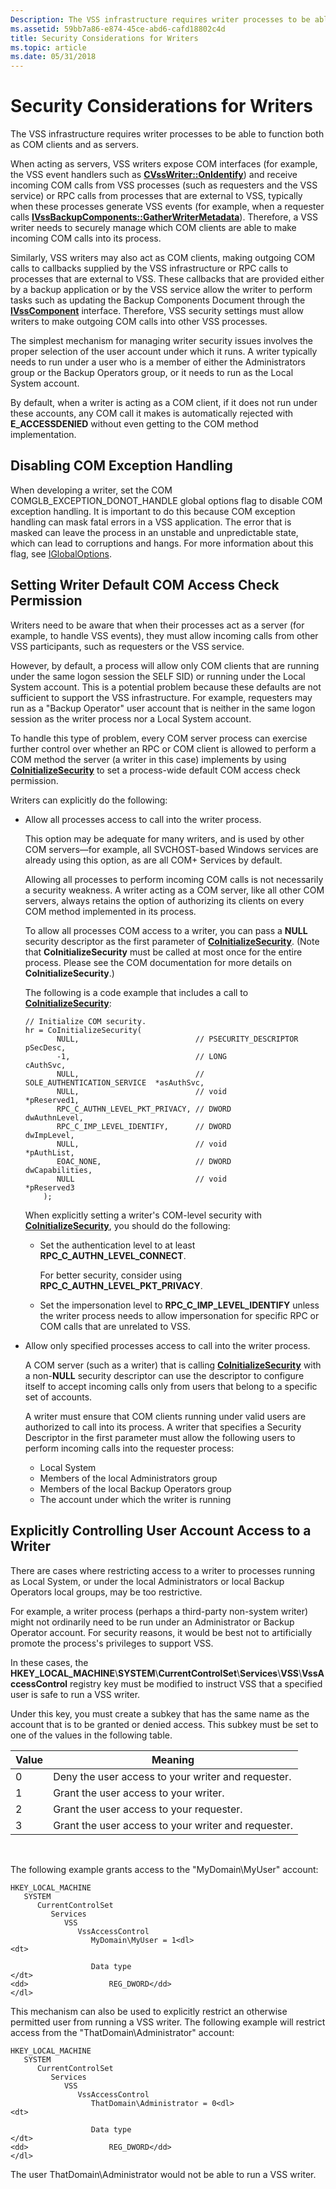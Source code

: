 ```yaml
---
Description: The VSS infrastructure requires writer processes to be able to function both as COM clients and as servers.
ms.assetid: 59bb7a86-e874-45ce-abd6-cafd18802c4d
title: Security Considerations for Writers
ms.topic: article
ms.date: 05/31/2018
---
```


# Security Considerations for Writers

The VSS infrastructure requires writer processes to be able to function both as COM clients and as servers.

When acting as servers, VSS writers expose COM interfaces (for example, the VSS event handlers such as [**CVssWriter::OnIdentify**](/windows/desktop/api/VsWriter/nf-vswriter-cvsswriter-onidentify)) and receive incoming COM calls from VSS processes (such as requesters and the VSS service) or RPC calls from processes that are external to VSS, typically when these processes generate VSS events (for example, when a requester calls [**IVssBackupComponents::GatherWriterMetadata**](/windows/desktop/api/VsBackup/nf-vsbackup-ivssbackupcomponents-gatherwritermetadata)). Therefore, a VSS writer needs to securely manage which COM clients are able to make incoming COM calls into its process.

Similarly, VSS writers may also act as COM clients, making outgoing COM calls to callbacks supplied by the VSS infrastructure or RPC calls to processes that are external to VSS. These callbacks that are provided either by a backup application or by the VSS service allow the writer to perform tasks such as updating the Backup Components Document through the [**IVssComponent**](/windows/desktop/api/VsWriter/nl-vswriter-ivsscomponent) interface. Therefore, VSS security settings must allow writers to make outgoing COM calls into other VSS processes.

The simplest mechanism for managing writer security issues involves the proper selection of the user account under which it runs. A writer typically needs to run under a user who is a member of either the Administrators group or the Backup Operators group, or it needs to run as the Local System account.

By default, when a writer is acting as a COM client, if it does not run under these accounts, any COM call it makes is automatically rejected with **E\_ACCESSDENIED** without even getting to the COM method implementation.

## Disabling COM Exception Handling

When developing a writer, set the COM COMGLB\_EXCEPTION\_DONOT\_HANDLE global options flag to disable COM exception handling. It is important to do this because COM exception handling can mask fatal errors in a VSS application. The error that is masked can leave the process in an unstable and unpredictable state, which can lead to corruptions and hangs. For more information about this flag, see [IGlobalOptions](https://go.microsoft.com/fwlink/p/?linkid=98212).

## Setting Writer Default COM Access Check Permission

Writers need to be aware that when their processes act as a server (for example, to handle VSS events), they must allow incoming calls from other VSS participants, such as requesters or the VSS service.

However, by default, a process will allow only COM clients that are running under the same logon session the SELF SID) or running under the Local System account. This is a potential problem because these defaults are not sufficient to support the VSS infrastructure. For example, requesters may run as a "Backup Operator" user account that is neither in the same logon session as the writer process nor a Local System account.

To handle this type of problem, every COM server process can exercise further control over whether an RPC or COM client is allowed to perform a COM method the server (a writer in this case) implements by using [**CoInitializeSecurity**](https://msdn.microsoft.com/library/ms693736(v=VS.85).aspx) to set a process-wide default COM access check permission.

Writers can explicitly do the following:

-   Allow all processes access to call into the writer process.

    This option may be adequate for many writers, and is used by other COM servers—for example, all SVCHOST-based Windows services are already using this option, as are all COM+ Services by default.

    Allowing all processes to perform incoming COM calls is not necessarily a security weakness. A writer acting as a COM server, like all other COM servers, always retains the option of authorizing its clients on every COM method implemented in its process.

    To allow all processes COM access to a writer, you can pass a **NULL** security descriptor as the first parameter of [**CoInitializeSecurity**](https://msdn.microsoft.com/library/ms693736(v=VS.85).aspx). (Note that **CoInitializeSecurity** must be called at most once for the entire process. Please see the COM documentation for more details on **CoInitializeSecurity**.)

    The following is a code example that includes a call to [**CoInitializeSecurity**](https://msdn.microsoft.com/library/ms693736(v=VS.85).aspx):

    ``` syntax
    // Initialize COM security.
    hr = CoInitializeSecurity(
           NULL,                          // PSECURITY_DESCRIPTOR          pSecDesc,
           -1,                            // LONG                          cAuthSvc,
           NULL,                          // SOLE_AUTHENTICATION_SERVICE  *asAuthSvc,
           NULL,                          // void                         *pReserved1,
           RPC_C_AUTHN_LEVEL_PKT_PRIVACY, // DWORD                         dwAuthnLevel,
           RPC_C_IMP_LEVEL_IDENTIFY,      // DWORD                         dwImpLevel,
           NULL,                          // void                         *pAuthList,
           EOAC_NONE,                     // DWORD                         dwCapabilities,
           NULL                           // void                         *pReserved3
        );
    ```

    When explicitly setting a writer's COM-level security with [**CoInitializeSecurity**](https://msdn.microsoft.com/library/ms693736(v=VS.85).aspx), you should do the following:

    -   Set the authentication level to at least **RPC\_C\_AUTHN\_LEVEL\_CONNECT**.

        For better security, consider using **RPC\_C\_AUTHN\_LEVEL\_PKT\_PRIVACY**.

    -   Set the impersonation level to **RPC\_C\_IMP\_LEVEL\_IDENTIFY** unless the writer process needs to allow impersonation for specific RPC or COM calls that are unrelated to VSS.

-   Allow only specified processes access to call into the writer process.

    A COM server (such as a writer) that is calling [**CoInitializeSecurity**](https://msdn.microsoft.com/library/ms693736(v=VS.85).aspx) with a non-**NULL** security descriptor can use the descriptor to configure itself to accept incoming calls only from users that belong to a specific set of accounts.

    A writer must ensure that COM clients running under valid users are authorized to call into its process. A writer that specifies a Security Descriptor in the first parameter must allow the following users to perform incoming calls into the requester process:

    -   Local System
    -   Members of the local Administrators group
    -   Members of the local Backup Operators group
    -   The account under which the writer is running

## Explicitly Controlling User Account Access to a Writer

There are cases where restricting access to a writer to processes running as Local System, or under the local Administrators or local Backup Operators local groups, may be too restrictive.

For example, a writer process (perhaps a third-party non-system writer) might not ordinarily need to be run under an Administrator or Backup Operator account. For security reasons, it would be best not to artificially promote the process's privileges to support VSS.

In these cases, the **HKEY\_LOCAL\_MACHINE**\\**SYSTEM**\\**CurrentControlSet**\\**Services**\\**VSS**\\**VssAccessControl** registry key must be modified to instruct VSS that a specified user is safe to run a VSS writer.

Under this key, you must create a subkey that has the same name as the account that is to be granted or denied access. This subkey must be set to one of the values in the following table.

| Value | Meaning                                             |
|-------|-----------------------------------------------------|
| 0     | Deny the user access to your writer and requester.  |
| 1     | Grant the user access to your writer.               |
| 2     | Grant the user access to your requester.            |
| 3     | Grant the user access to your writer and requester. |



 

The following example grants access to the "MyDomain\\MyUser" account:

```
HKEY_LOCAL_MACHINE
   SYSTEM
      CurrentControlSet
         Services
            VSS
               VssAccessControl
                  MyDomain\MyUser = 1<dl>
<dt>

                  Data type
</dt>
<dd>                  REG_DWORD</dd>
</dl>
```

This mechanism can also be used to explicitly restrict an otherwise permitted user from running a VSS writer. The following example will restrict access from the "ThatDomain\\Administrator" account:

```
HKEY_LOCAL_MACHINE
   SYSTEM
      CurrentControlSet
         Services
            VSS
               VssAccessControl
                  ThatDomain\Administrator = 0<dl>
<dt>

                  Data type
</dt>
<dd>                  REG_DWORD</dd>
</dl>
```

The user ThatDomain\\Administrator would not be able to run a VSS writer.

 

 



